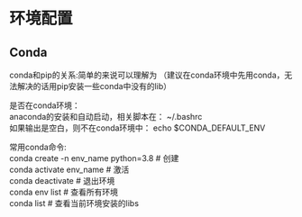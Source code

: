 # 环境配置
## Conda
conda和pip的关系:简单的来说可以理解为 （建议在conda环境中先用conda，无法解决的话用pip安装一些conda中没有的lib）

是否在conda环境：   \
anaconda的安装和自动启动，相关脚本在： ~/.bashrc    \
如果输出是空白，则不在conda环境中： echo $CONDA_DEFAULT_ENV     

常用conda命令: \
conda create -n env_name python=3.8  # 创建 \
conda activate env_name  # 激活 \
conda deactivate  # 退出环境 \
conda env list  # 查看所有环境 \
conda list  # 查看当前环境安装的libs 
